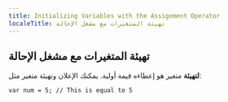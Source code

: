 ```yaml
---
title: Initializing Variables with the Assignment Operator
localeTitle: تهيئة المتغيرات مع مشغل الإحالة
---
```

## تهيئة المتغيرات مع مشغل الإحالة

**لتهيئة** متغير هو إعطاءه قيمة أولية. يمكنك الإعلان وتهيئة متغير مثل:

 `var num = 5; // This is equal to 5 
`